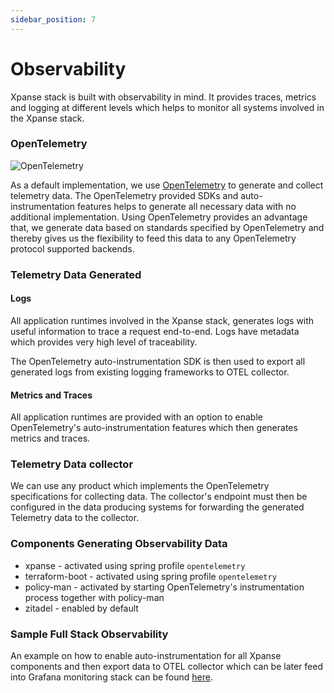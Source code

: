 ```yaml
---
sidebar_position: 7
---
```


# Observability

Xpanse stack is built with observability in mind. It provides traces, metrics and logging at different levels
which helps to monitor all systems involved in the Xpanse stack.

### OpenTelemetry

![OpenTelemetry](https://encrypted-tbn0.gstatic.com/images?q=tbn:ANd9GcSyN7sCv7Y3XWDuSl3Pz0KSEBpO8mryvl_l5c7qbQv3cw&s)

As a default implementation, we use [OpenTelemetry](https://opentelemetry.io/) to generate and collect telemetry data.
The OpenTelemetry provided SDKs and auto-instrumentation features helps to generate all necessary data with no
additional
implementation. Using OpenTelemetry provides an advantage that, we generate data based on standards specified by
OpenTelemetry and thereby gives us the flexibility to feed this data to any OpenTelemetry protocol supported backends.

### Telemetry Data Generated

#### Logs

All application runtimes involved in the Xpanse stack, generates logs with useful information to trace a request
end-to-end.
Logs have metadata which provides very high level of traceability.

The OpenTelemetry auto-instrumentation SDK is then used to export all generated logs from existing logging frameworks to
OTEL collector.

#### Metrics and Traces

All application runtimes are provided with an option to enable OpenTelemetry's auto-instrumentation features which then
generates metrics and traces.

### Telemetry Data collector

We can use any product which implements the OpenTelemetry specifications for collecting data. The collector's endpoint
must then be configured in the data producing systems for forwarding the generated Telemetry data to the collector.

### Components Generating Observability Data

-   xpanse - activated using spring profile `opentelemetry`
-   terraform-boot - activated using spring profile `opentelemetry`
-   policy-man - activated by starting OpenTelemetry's instrumentation process together with policy-man
-   zitadel - enabled by default

### Sample Full Stack Observability

An example on how to enable auto-instrumentation for all Xpanse components and then export data to OTEL collector which
can
be later feed into Grafana monitoring stack can be
found [here](https://github.com/eclipse-xpanse/xpanse-relops/blob/main/testbed/full-stack/docker-compose.yml).
